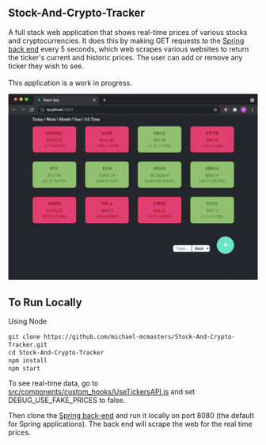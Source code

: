 ## Stock-And-Crypto-Tracker

A full stack web application that shows real-time prices of various stocks and cryptocurrencies. It does this by making GET requests to the [Spring back end](https://github.com/michael-mcmasters/Stock-And-Crypto-Backend-WebScraper) every 5 seconds, which web scrapes various websites to return the ticker's current and historic prices. The user can add or remove any ticker they wish to see.
<br>
<br>
This application is a work in progress.
<br>

<img src="/public/frontpage.png" />

## To Run Locally
Using Node
```
git clone https://github.com/michael-mcmasters/Stock-And-Crypto-Tracker.git
cd Stock-And-Crypto-Tracker
npm install
npm start
```

To see real-time data, go to [src/components/custom_hooks/UseTickersAPI.js](https://github.com/michael-mcmasters/Stock-And-Crypto-Tracker/blob/master/src/components/custom_hooks/UseTickersAPI.js) and set DEBUG_USE_FAKE_PRICES to false.

Then clone the [Spring back-end](https://github.com/michael-mcmasters/Stock-And-Crypto-Backend-WebScraper) and run it locally on port 8080 (the default for Spring applications). The back end will scrape the web for the real time prices.
